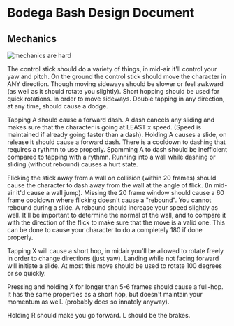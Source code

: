 # Bodega Bash Design Document

## Mechanics

![mechanics are hard](https://i.ytimg.com/vi/a8rpifNUEYo/hqdefault.jpg)

The control stick should do a variety of things, in mid-air it'll control your yaw and pitch. On the ground the control stick should move the character in ANY direction. Though moving sideways should be slower or feel awkward (as well as it should rotate you slightly). Short hopping should be used for quick rotations. In order to move sideways. Double tapping in any direction, at any time, should cause a dodge.

Tapping A should cause a forward dash. A dash cancels any sliding and makes sure that the character is going at LEAST x speed. (Speed is maintained if already going faster than a dash).
Holding A causes a slide, on release it should cause a forward dash.
There is a cooldown to dashing that requires a rythmn to use properly. Spamming A to dash should be inefficient compared to tapping with a rythmn.
Running into a wall while dashing or sliding (without rebound) causes a hurt state.

Flicking the stick away from a wall on collision (within 20 frames) should cause the character to dash away from the wall at the angle of flick. (In mid-air it'd cause a wall jump). Missing the 20 frame window should cause a 60 frame cooldown where flicking doesn't cause a "rebound". You cannot rebound during a slide. A rebound should increase your speed slightly as well.
It'll be important to determine the normal of the wall, and to compare it with the direction of the flick to make sure that the move is a valid one. This can be done to cause your character to do a completely 180 if done properly.

Tapping X will cause a short hop, in midair you'll be allowed to rotate freely in order to change directions (just yaw). Landing while not facing forward will initiate a slide. At most this move should be used to rotate 100 degrees or so quickly.

Pressing and holding X for longer than 5-6 frames should cause a full-hop. It has the same properties as a short hop, but doesn't maintain your momentum as well. (probably does so innately anyway).

Holding R should make you go forward. L should be the brakes.
